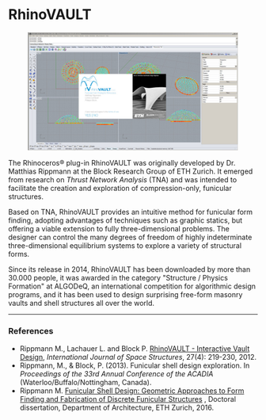 # RhinoVAULT

<figure><img src="../.gitbook/assets/RV_splash-original.png" alt=""><figcaption></figcaption></figure>

The Rhinoceros® plug-in RhinoVAULT was originally developed by Dr. Matthias Rippmann at the Block Research Group of ETH Zurich. It emerged from research on _Thrust Network Analysis_ (TNA) and was intended to facilitate the creation and exploration of compression-only, funicular structures.

Based on TNA, RhinoVAULT provides an intuitive method for funicular form finding, adopting advantages of techniques such as graphic statics, but offering a viable extension to fully three-dimensional problems. The designer can control the many degrees of freedom of highly indeterminate three-dimensional equilibrium systems to explore a variety of structural forms.

Since its release in 2014, RhinoVAULT has been downloaded by more than 30.000 people, it was awarded in the category "Structure / Physics Formation" at ALGODeQ, an international competition for algorithmic design programs, and it has been used to design surprising free-form masonry vaults and shell structures all over the world.

***

### References

* Rippmann M., Lachauer L. and Block P. [RhinoVAULT - Interactive Vault Design](https://block.arch.ethz.ch/brg/publications/414), _International Journal of Space Structures_, 27(4): 219-230, 2012.
* Rippmann, M., & Block, P. (2013). Funicular shell design exploration. In _Proceedings of the 33rd Annual Conference of the ACADIA_ (Waterloo/Buffalo/Nottingham, Canada).
* Rippmann M. [Funicular Shell Design: Geometric Approaches to Form Finding and Fabrication of Discrete Funicular Structures](https://block.arch.ethz.ch/brg/publications/591) , Doctoral dissertation, Department of Architecture, ETH Zurich, 2016.
